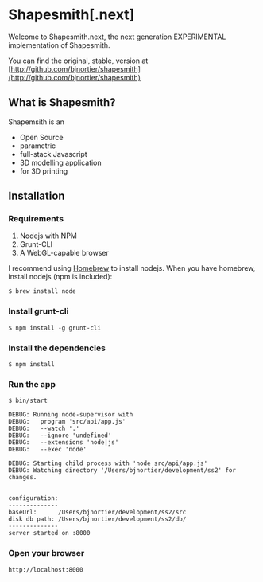 # Shapesmith[.next]

Welcome to Shapesmith.next, the next generation EXPERIMENTAL implementation of Shapesmith. 

You can find the original, stable, version at [http://github.com/bjnortier/shapesmith](http://github.com/bjnortier/shapesmith)

## What is Shapesmith?

Shapemsith is an

 * Open Source
 * parametric
 * full-stack Javascript
 * 3D modelling application
 * for 3D printing

## Installation

### Requirements

1. Nodejs with NPM
1. Grunt-CLI
1. A WebGL-capable browser

I recommend using [Homebrew](http://mxcl.github.com/homebrew/) to install nodejs. When you have homebrew, install nodejs (npm is included):
     
    $ brew install node

### Install grunt-cli

    $ npm install -g grunt-cli

### Install the dependencies

    $ npm install

### Run the app

    $ bin/start

    DEBUG: Running node-supervisor with
    DEBUG:   program 'src/api/app.js'
    DEBUG:   --watch '.'
    DEBUG:   --ignore 'undefined'
    DEBUG:   --extensions 'node|js'
    DEBUG:   --exec 'node'
    
    DEBUG: Starting child process with 'node src/api/app.js'
    DEBUG: Watching directory '/Users/bjnortier/development/ss2' for changes.
    
    
    configuration:
    --------------
    baseUrl:      /Users/bjnortier/development/ss2/src
    disk db path: /Users/bjnortier/development/ss2/db/
    --------------
    server started on :8000

### Open your browser

    http://localhost:8000







